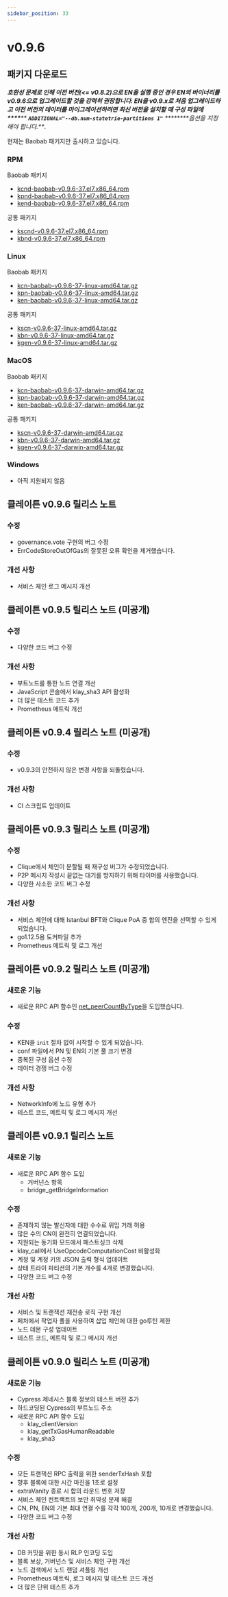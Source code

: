 ```yaml
---
sidebar_position: 33
---
```


# v0.9.6

## 패키지 다운로드 <a href="#package-downloads" id="package-downloads"></a>

_**호환성 문제로 인해 이전 버전(<= v0.8.2)으로 EN을 실행 중인 경우 EN의 바이너리를 v0.9.6으로 업그레이드할 것을 강력히 권장합니다. EN을 v0.9.x로 처음 업그레이드하고 이전 버전의 데이터를 마이그레이션하려면 최신 버전을 설치할 때 구성 파일에 \*\*\*\***** ****`ADDITIONAL="--db.num-statetrie-partitions 1"`**** ****\*\*\*\*옵션을 지정해야 합니다.**_.

현재는 Baobab 패키지만 출시하고 있습니다.

### RPM <a href="#rpm" id="rpm"></a>

Baobab 패키지

* [kcnd-baobab-v0.9.6-37.el7.x86_64.rpm](http://packages.klaytn.net/klaytn/v0.9.6/kcnd-baobab-v0.9.6-37.el7.x86_64.rpm)
* [kpnd-baobab-v0.9.6-37.el7.x86_64.rpm](http://packages.klaytn.net/klaytn/v0.9.6/kpnd-baobab-v0.9.6-37.el7.x86_64.rpm)
* [kend-baobab-v0.9.6-37.el7.x86_64.rpm](http://packages.klaytn.net/klaytn/v0.9.6/kend-baobab-v0.9.6-37.el7.x86_64.rpm)

공통 패키지

* [kscnd-v0.9.6-37.el7.x86_64.rpm](http://packages.klaytn.net/klaytn/v0.9.6/kscnd-v0.9.6-37.el7.x86_64.rpm)
* [kbnd-v0.9.6-37.el7.x86_64.rpm](http://packages.klaytn.net/klaytn/v0.9.6/kbnd-v0.9.6-37.el7.x86_64.rpm)

### Linux <a href="#linux" id="linux"></a>

Baobab 패키지

* [kcn-baobab-v0.9.6-37-linux-amd64.tar.gz](http://packages.klaytn.net/klaytn/v0.9.6/kcn-baobab-v0.9.6-37-linux-amd64.tar.gz)
* [kpn-baobab-v0.9.6-37-linux-amd64.tar.gz](http://packages.klaytn.net/klaytn/v0.9.6/kpn-baobab-v0.9.6-37-linux-amd64.tar.gz)
* [ken-baobab-v0.9.6-37-linux-amd64.tar.gz](http://packages.klaytn.net/klaytn/v0.9.6/ken-baobab-v0.9.6-37-linux-amd64.tar.gz)

공통 패키지

* [kscn-v0.9.6-37-linux-amd64.tar.gz](http://packages.klaytn.net/klaytn/v0.9.6/kscn-v0.9.6-37-linux-amd64.tar.gz)
* [kbn-v0.9.6-37-linux-amd64.tar.gz](http://packages.klaytn.net/klaytn/v0.9.6/kbn-v0.9.6-37-linux-amd64.tar.gz)
* [kgen-v0.9.6-37-linux-amd64.tar.gz](http://packages.klaytn.net/klaytn/v0.9.6/kgen-v0.9.6-37-linux-amd64.tar.gz)

### MacOS <a href="#macos" id="macos"></a>

Baobab 패키지

* [kcn-baobab-v0.9.6-37-darwin-amd64.tar.gz](http://packages.klaytn.net/klaytn/v0.9.6/kcn-baobab-v0.9.6-37-darwin-amd64.tar.gz)
* [kpn-baobab-v0.9.6-37-darwin-amd64.tar.gz](http://packages.klaytn.net/klaytn/v0.9.6/kpn-baobab-v0.9.6-37-darwin-amd64.tar.gz)
* [ken-baobab-v0.9.6-37-darwin-amd64.tar.gz](http://packages.klaytn.net/klaytn/v0.9.6/ken-baobab-v0.9.6-37-darwin-amd64.tar.gz)

공통 패키지

* [kscn-v0.9.6-37-darwin-amd64.tar.gz](http://packages.klaytn.net/klaytn/v0.9.6/kscn-v0.9.6-37-darwin-amd64.tar.gz)
* [kbn-v0.9.6-37-darwin-amd64.tar.gz](http://packages.klaytn.net/klaytn/v0.9.6/kbn-v0.9.6-37-darwin-amd64.tar.gz)
* [kgen-v0.9.6-37-darwin-amd64.tar.gz](http://packages.klaytn.net/klaytn/v0.9.6/kgen-v0.9.6-37-darwin-amd64.tar.gz)

### Windows <a href="#windows" id="windows"></a>

* 아직 지원되지 않음

## 클레이튼 v0.9.6 릴리스 노트 <a href="#release-notes-for-klaytn-v0-9-6" id="release-notes-for-klaytn-v0-9-6"></a>

### 수정 <a href="#fixes" id="fixes"></a>

* governance.vote 구현의 버그 수정
* ErrCodeStoreOutOfGas의 잘못된 오류 확인을 제거했습니다.

### 개선 사항 <a href="#improvements" id="improvements"></a>

* 서비스 체인 로그 메시지 개선

## 클레이튼 v0.9.5 릴리스 노트 (미공개) <a href="#release-notes-for-klaytn-v0-9-5-unpublished" id="release-notes-for-klaytn-v0-9-5-unpublished"></a>

### 수정 <a href="#fixes" id="fixes"></a>

* 다양한 코드 버그 수정

### 개선 사항 <a href="#improvements" id="improvements"></a>

* 부트노드를 통한 노드 연결 개선
* JavaScript 콘솔에서 klay_sha3 API 활성화
* 더 많은 테스트 코드 추가
* Prometheus 메트릭 개선

## 클레이튼 v0.9.4 릴리스 노트 (미공개) <a href="#release-notes-for-klaytn-v0-9-4-unpublished" id="release-notes-for-klaytn-v0-9-4-unpublished"></a>

### 수정 <a href="#fixes" id="fixes"></a>

* v0.9.3의 안전하지 않은 변경 사항을 되돌렸습니다.

### 개선 사항 <a href="#improvements" id="improvements"></a>

* CI 스크립트 업데이트

## 클레이튼 v0.9.3 릴리스 노트 (미공개) <a href="#release-notes-for-klaytn-v0-9-3-unpublished" id="release-notes-for-klaytn-v0-9-3-unpublished"></a>

### 수정 <a href="#fixes" id="fixes"></a>

* Clique에서 체인이 분할될 때 재구성 버그가 수정되었습니다.
* P2P 메시지 작성시 끝없는 대기를 방지하기 위해 타이머를 사용했습니다.
* 다양한 사소한 코드 버그 수정

### 개선 사항 <a href="#improvements" id="improvements"></a>

* 서비스 체인에 대해 Istanbul BFT와 Clique PoA 중 합의 엔진을 선택할 수 있게 되었습니다.
* go1.12.5용 도커파일 추가
* Prometheus 메트릭 및 로그 개선

## 클레이튼 v0.9.2 릴리스 노트 (미공개) <a href="#release-notes-for-klaytn-v0-9-2-unpublished" id="release-notes-for-klaytn-v0-9-2-unpublished"></a>

### 새로운 기능 <a href="#new-features" id="new-features"></a>

* 새로운 RPC API 함수인 [net_peerCountByType](../../references/json-rpc/network.md#net_peercountbytype)을 도입했습니다.

### 수정 <a href="#fixes" id="fixes"></a>

* KEN을 `init` 절차 없이 시작할 수 있게 되었습니다.
* conf 파일에서 PN 및 EN의 기본 풀 크기 변경
* 중복된 구성 옵션 수정
* 데이터 경쟁 버그 수정

### 개선 사항 <a href="#improvements" id="improvements"></a>

* NetworkInfo에 노드 유형 추가
* 테스트 코드, 메트릭 및 로그 메시지 개선

## 클레이튼 v0.9.1 릴리스 노트 <a href="#release-notes-for-klaytn-v0-9-1" id="release-notes-for-klaytn-v0-9-1"></a>

### 새로운 기능 <a href="#new-features" id="new-features"></a>

* 새로운 RPC API 함수 도입
  * 거버넌스 항목
  * bridge_getBridgeInformation

### 수정 <a href="#fixes" id="fixes"></a>

* 존재하지 않는 발신자에 대한 수수료 위임 거래 허용
* 많은 수의 CN이 완전히 연결되었습니다.
* 지원되는 동기화 모드에서 패스트싱크 삭제
* klay_call에서 UseOpcodeComputationCost 비활성화
* 계정 및 계정 키의 JSON 출력 형식 업데이트
* 상태 트라이 파티션의 기본 개수를 4개로 변경했습니다.
* 다양한 코드 버그 수정

### 개선 사항 <a href="#improvements" id="improvements"></a>

* 서비스 및 트랜잭션 재전송 로직 구현 개선
* 페처에서 작업자 풀을 사용하여 삽입 체인에 대한 go루틴 제한
* 노드 데몬 구성 업데이트
* 테스트 코드, 메트릭 및 로그 메시지 개선

## 클레이튼 v0.9.0 릴리스 노트 (미공개) <a href="#release-notes-for-klaytn-v0-9-0-unpublished" id="release-notes-for-klaytn-v0-9-0-unpublished"></a>

### 새로운 기능 <a href="#new-features" id="new-features"></a>

* Cypress 제네시스 블록 정보의 테스트 버전 추가
* 하드코딩된 Cypress의 부트노드 주소
* 새로운 RPC API 함수 도입
  * klay_clientVersion
  * klay_getTxGasHumanReadable
  * klay_sha3

### 수정 <a href="#fixes" id="fixes"></a>

* 모든 트랜잭션 RPC 출력을 위한 senderTxHash 포함
* 향후 블록에 대한 시간 마진을 1초로 설정
* extraVanity 종료 시 합의 라운드 번호 저장
* 서비스 체인 컨트랙트의 보안 취약성 문제 해결
* CN, PN, EN의 기본 최대 연결 수를 각각 100개, 200개, 10개로 변경했습니다.
* 다양한 코드 버그 수정

### 개선 사항 <a href="#improvements" id="improvements"></a>

* DB 커밋을 위한 동시 RLP 인코딩 도입
* 블록 보상, 거버넌스 및 서비스 체인 구현 개선
* 노드 검색에서 노드 랜덤 셔플링 개선
* Prometheus 메트릭, 로그 메시지 및 테스트 코드 개선
* 더 많은 단위 테스트 추가

